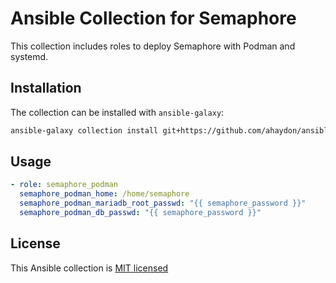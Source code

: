 # Ansible Collection for Semaphore

This collection includes roles to deploy Semaphore with Podman and systemd.

## Installation

The collection can be installed with `ansible-galaxy`:

```sh
ansible-galaxy collection install git+https://github.com/ahaydon/ansible-semaphore-collection.git
```

## Usage

```yaml
- role: semaphore_podman
  semaphore_podman_home: /home/semaphore
  semaphore_podman_mariadb_root_passwd: "{{ semaphore_password }}"
  semaphore_podman_db_passwd: "{{ semaphore_password }}"
```

## License

This Ansible collection is [MIT licensed](LICENSE)

